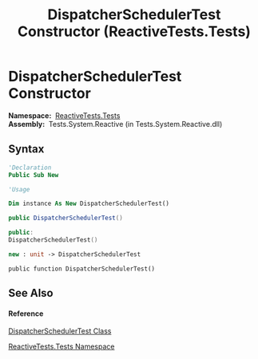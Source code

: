 ﻿---
title: DispatcherSchedulerTest Constructor  (ReactiveTests.Tests)
TOCTitle: DispatcherSchedulerTest Constructor
ms:assetid: M:ReactiveTests.Tests.DispatcherSchedulerTest.#ctor
ms:mtpsurl: https://msdn.microsoft.com/en-us/library/reactivetests.tests.dispatcherschedulertest.dispatcherschedulertest(v=VS.103)
ms:contentKeyID: 36619284
ms.date: 06/28/2011
mtps_version: v=VS.103
f1_keywords:
- ReactiveTests.Tests.DispatcherSchedulerTest.#ctor
- ReactiveTests.Tests.DispatcherSchedulerTest.DispatcherSchedulerTest
dev_langs:
- CSharp
- JScript
- VB
- FSharp
- c++
---

# DispatcherSchedulerTest Constructor

**Namespace:**  [ReactiveTests.Tests](hh289046\(v=vs.103\).md)  
**Assembly:**  Tests.System.Reactive (in Tests.System.Reactive.dll)

## Syntax

``` vb
'Declaration
Public Sub New
```

``` vb
'Usage

Dim instance As New DispatcherSchedulerTest()
```

``` csharp
public DispatcherSchedulerTest()
```

``` c++
public:
DispatcherSchedulerTest()
```

``` fsharp
new : unit -> DispatcherSchedulerTest
```

``` jscript
public function DispatcherSchedulerTest()
```

## See Also

#### Reference

[DispatcherSchedulerTest Class](hh315471\(v=vs.103\).md)

[ReactiveTests.Tests Namespace](hh289046\(v=vs.103\).md)

